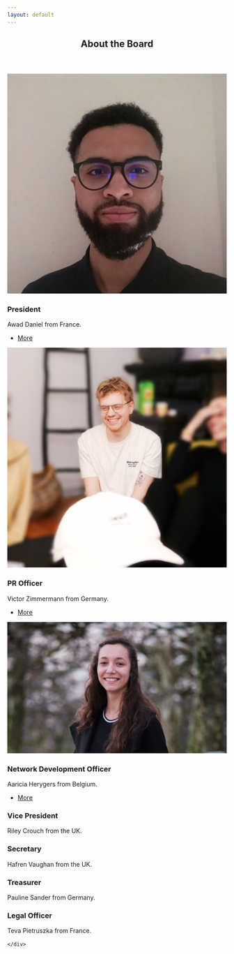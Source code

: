```yaml
---
layout: default
---
```


<!-- Section -->
<!-- <section>
	<header class="major">
		<h2>Our Goals</h2>
	</header>
	<div class="features">
		<article>
			<span class="icon fa-diamond"></span>
			<div class="content">
				<h3>Portitor ullamcorper</h3>
				<p>Aenean ornare velit lacus, ac varius enim lorem ullamcorper dolore. Proin aliquam facilisis ante interdum. Sed nulla amet lorem feugiat tempus aliquam.</p>
			</div>
		</article>
		<article>
			<span class="icon fa-paper-plane"></span>
			<div class="content">
				<h3>Sapien veroeros</h3>
				<p>Aenean ornare velit lacus, ac varius enim lorem ullamcorper dolore. Proin aliquam facilisis ante interdum. Sed nulla amet lorem feugiat tempus aliquam.</p>
			</div>
		</article>
		<article>
			<span class="icon fa-rocket"></span>
			<div class="content">
				<h3>Quam lorem ipsum</h3>
				<p>Aenean ornare velit lacus, ac varius enim lorem ullamcorper dolore. Proin aliquam facilisis ante interdum. Sed nulla amet lorem feugiat tempus aliquam.</p>
			</div>
		</article>
		<article>
			<span class="icon fa-signal"></span>
			<div class="content">
				<h3>Sed magna finibus</h3>
				<p>Aenean ornare velit lacus, ac varius enim lorem ullamcorper dolore. Proin aliquam facilisis ante interdum. Sed nulla amet lorem feugiat tempus aliquam.</p>
			</div>
		</article>
	</div>
</section> -->

<!-- Section -->
<section>
	<header class="major">
		<h2>About the Board</h2>
	</header>
	<div class="posts">
		<article>
			<a href="{{ '21board/21pres.html' | absolute_url }}" class="image"><img src="assets/images/awad.jpeg" alt="" /></a>
			<h3>President</h3>
			<p>Awad Daniel from France.</p>
			<ul class="actions">
				<li><a href="{{ '21board/21pres.html' | absolute_url }}" class="button">More</a></li>
			</ul>
		</article>
		<article>
			<a href="{{ '21board/21pr.html' | absolute_url }}" class="image"><img src="assets/images/victor.jpg" alt="" /></a>
			<h3>PR Officer</h3>
			<p>Victor Zimmermann from Germany.</p>
			<ul class="actions">
				<li><a href="{{ '21board/21pr.html' | absolute_url }}" class="button">More</a></li>
			</ul>
		</article>
		<article>
			<a href="{{ '21board/21ndo.html' | absolute_url }}" class="image"><img src="assets/images/aaricia_landscape.jpg" alt="" /></a>
			<h3>Network Development Officer</h3>
			<p>Aaricia Herygers from Belgium.</p>
			<ul class="actions">
				<li><a href="{{ '21board/21ndo.html' | absolute_url }}" class="button">More</a></li>
			</ul>
		</article>
		<article>
			<!--<a href="{{ '21board/21vp.html' | absolute_url }}" class="image"><img src="assets/images/pic02.jpg" alt="" /></a>-->
			<h3>Vice President</h3>
			<p>Riley Crouch from the UK.</p>
			<!--<ul class="actions">
				<li><a href="{{ '21board/21vp.html' | absolute_url }}" class="button">More</a></li>
			</ul>-->
		</article>
		<article>
			<!--<a href="{{ '21board/21sec.html' | absolute_url }}" class="image"><img src="assets/images/pic03.jpg" alt="" /></a>-->
			<h3>Secretary</h3>
			<p>Hafren Vaughan from the UK.</p>
			<!--<ul class="actions">
				<li><a href="{{ '21board/21sec.html' | absolute_url }}" class="button">More</a></li>
			</ul>-->
		</article>
		<article>
			<!--<a href="{{ '21board/21treas.html' | absolute_url }}" class="image"><img src="assets/images/pic04.jpg" alt="" /></a>-->
			<h3>Treasurer</h3>
			<p>Pauline Sander from Germany.</p>
			<!--<ul class="actions">
				<li><a href="{{ '21board/21treas.html' | absolute_url }}" class="button">More</a></li>
			</ul>-->
		</article>
		<article>
			<!--<a href="{{ '21board/21lo.html' | absolute_url }}" class="image"><img src="assets/images/pic05.jpg" alt="" /></a>-->
			<h3>Legal Officer</h3>
			<p>Teva Pietruszka from France.</p>
			<!--<ul class="actions">
				<li><a href="{{ '21board/21lo.html' | absolute_url }}" class="button">More</a></li>
			</ul>-->
		</article>
		
		
	</div>
</section>
